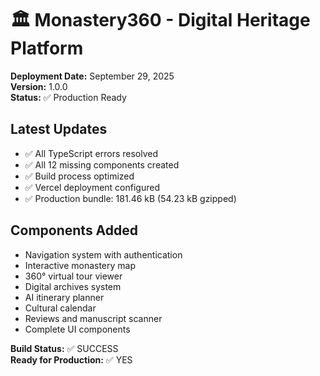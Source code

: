 # 🏛️ Monastery360 - Digital Heritage Platform

**Deployment Date:** September 29, 2025  
**Version:** 1.0.0  
**Status:** ✅ Production Ready

## Latest Updates
- ✅ All TypeScript errors resolved
- ✅ All 12 missing components created
- ✅ Build process optimized
- ✅ Vercel deployment configured
- ✅ Production bundle: 181.46 kB (54.23 kB gzipped)

## Components Added
- Navigation system with authentication
- Interactive monastery map
- 360° virtual tour viewer
- Digital archives system
- AI itinerary planner
- Cultural calendar
- Reviews and manuscript scanner
- Complete UI components

**Build Status:** ✅ SUCCESS  
**Ready for Production:** ✅ YES